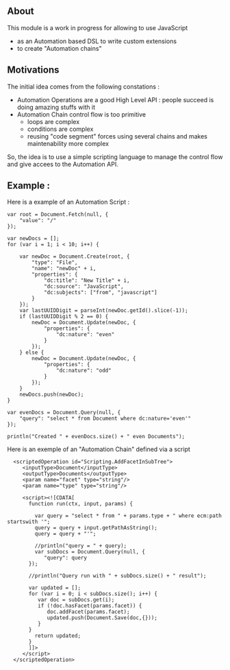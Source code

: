 ## About

This module is a work in progress for allowing to use JavaScript

 - as an Automation based DSL to write custom extensions
 - to create "Automation chains"

## Motivations

The initial idea comes from the following constations :

 - Automation Operations are a good High Level API : people succeed is doing amazing stuffs with it
 - Automation Chain control flow is too primitive
     - loops are complex
     - conditions are complex
     - reusing "code segment" forces using several chains and makes maintenability more complex

So, the idea is to use a simple scripting language to manage the control flow and give accees to the Automation API.

## Example :

Here is a example of an Automation Script :

    var root = Document.Fetch(null, {
        "value": "/"
    });

    var newDocs = [];
    for (var i = 1; i < 10; i++) {

        var newDoc = Document.Create(root, {
            "type": "File",
            "name": "newDoc" + i,
            "properties": {
                "dc:title": "New Title" + i,
                "dc:source": "JavaScript",
                "dc:subjects": ["from", "javascript"]
            }
        });
        var lastUUIDDigit = parseInt(newDoc.getId().slice(-1));
        if (lastUUIDDigit % 2 == 0) {
            newDoc = Document.Update(newDoc, {
                "properties": {
                    "dc:nature": "even"
                }
            });
        } else {
            newDoc = Document.Update(newDoc, {
                "properties": {
                    "dc:nature": "odd"
                }
            });
        }
        newDocs.push(newDoc);
    }

    var evenDocs = Document.Query(null, {
        "query": "select * from Document where dc:nature='even'"
    });

    println("Created " + evenDocs.size() + " even Documents");


Here is an exemple of an "Automation Chain" defined via a script


      <scriptedOperation id="Scripting.AddFacetInSubTree">
         <inputType>Document</inputType>
         <outputType>Documents</outputType>
         <param name="facet" type="string"/>
         <param name="type" type="string"/>

         <script><![CDATA[
           function run(ctx, input, params) {

             var query = "select * from " + params.type + " where ecm:path startswith '";
             query = query + input.getPathAsString();
             query = query + "'";

             //println("query = " + query);
             var subDocs = Document.Query(null, {
      			"query": query
  		   });

  		   //println("Query run with " + subDocs.size() + " result");

  		   var updated = [];
  		   for (var i = 0; i < subDocs.size(); i++) {
  		      var doc = subDocs.get(i);
  		      if (!doc.hasFacet(params.facet)) {
  		         doc.addFacet(params.facet);
  		         updated.push(Document.Save(doc,{}));
  		      }
  		   }
             return updated;
           }
           ]]>
         </script>
      </scriptedOperation>
